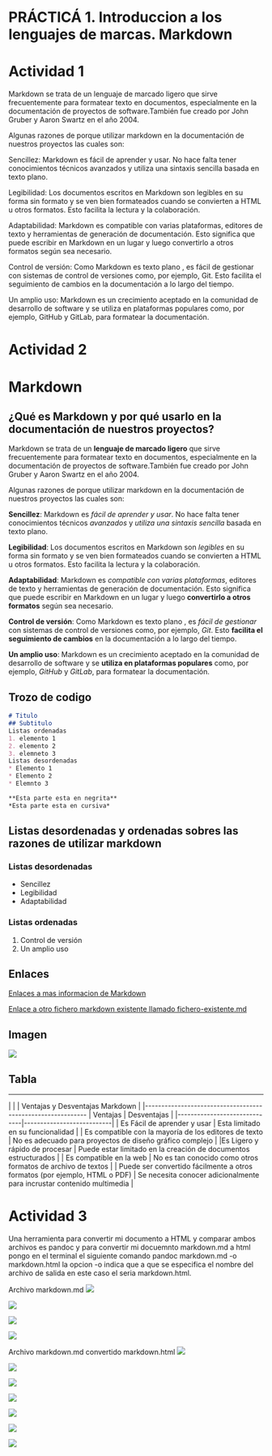 # PRÁCTICÁ 1. Introduccion a los lenguajes de marcas. Markdown

# Actividad 1
Markdown se trata de un  lenguaje de marcado ligero que sirve frecuentemente para formatear texto en documentos, 
especialmente en la documentación de proyectos de software.También fue creado por John Gruber y 
Aaron Swartz en el año 2004.

Algunas razones de  porque utilizar markdown en la documentación de nuestros proyectos las cuales son:

Sencillez: Markdown es fácil de aprender y usar. No hace falta tener conocimientos técnicos avanzados y utiliza una sintaxis sencilla basada en texto plano.

Legibilidad: Los documentos escritos en Markdown son legibles en su forma sin formato y se ven bien formateados cuando se convierten a HTML u otros formatos. Esto facilita la lectura y la colaboración.

Adaptabilidad: Markdown es compatible con varias plataformas, editores de texto y herramientas de generación de documentación. Esto significa que puede escribir en Markdown en un lugar y luego convertirlo a otros formatos según sea necesario.

Control de versión: Como Markdown es texto plano , es fácil de gestionar con sistemas de control de versiones como, por ejemplo, Git. Esto facilita el seguimiento de cambios en la documentación a lo largo del tiempo.

Un amplio uso: Markdown es un crecimiento aceptado en la comunidad de desarrollo de software y se utiliza en plataformas populares como, por ejemplo, GitHub y GitLab, para formatear la documentación.


# Actividad 2
# Markdown
## ¿Qué es Markdown y por qué usarlo en la documentación de nuestros proyectos?

Markdown se trata de un  **lenguaje de marcado ligero** que sirve frecuentemente para formatear texto en documentos, 
especialmente en la documentación de proyectos de software.También fue creado por John Gruber y 
Aaron Swartz en el año 2004.

Algunas razones de  porque utilizar markdown en la documentación de nuestros proyectos las cuales son:

**Sencillez**: Markdown es *fácil de aprender y usar*. No hace falta tener conocimientos técnicos *avanzados* y *utiliza una sintaxis sencilla* basada en texto plano.

**Legibilidad**: Los documentos escritos en Markdown son *legibles* en su forma sin formato y se ven bien formateados cuando se convierten a HTML u otros formatos. Esto facilita la lectura y la colaboración.

**Adaptabilidad**: Markdown es *compatible con varias plataformas*, editores de texto y herramientas de generación de documentación. Esto significa que puede escribir en Markdown en un lugar y luego **convertirlo a otros formatos** según sea necesario.

**Control de versión**: Como Markdown es texto plano , es *fácil de gestionar* con sistemas de control de versiones como, por ejemplo, *Git*. Esto **facilita el seguimiento de cambios** en la documentación a lo largo del tiempo.

**Un amplio uso**: Markdown es un crecimiento aceptado en la comunidad de desarrollo de software y se **utiliza en plataformas populares** como, por ejemplo, *GitHub* y *GitLab*, para formatear la documentación.

## Trozo de codigo

```markdown
# Titulo
## Subtitulo
Listas ordenadas
1. elemento 1
2. elemento 2
3. elemneto 3
Listas desordenadas
* Elemento 1
* Elemento 2
* Elemnto 3

**Esta parte esta en negrita**
*Esta parte esta en cursiva*
```



## Listas desordenadas y ordenadas sobres las razones de utilizar markdown

### Listas desordenadas

- Sencillez
- Legibilidad
- Adaptabilidad

### Listas ordenadas

1. Control de versión
2. Un amplio uso

## Enlaces
[Enlaces a mas informacion de Markdown](https://qabiria.com/es/recursos/blog/que-es-markdown-y-como-utilizarlo)

[Enlace a otro fichero markdown existente llamado fichero-existente.md](https://github.com/asecval543/Tarea-Markdown/blob/main/fichero-existente.md)

## Imagen
![](./imagenes/imagen.png)


## Tabla
------------------------------------------------------------
|                                                          |
|                Ventajas y Desventajas Markdown           |
|------------------------------------------------------------
| Ventajas                       | Desventajas             |
|------------------------------|---------------------------|
| Es Fácil de aprender y usar     | Esta  limitado en su funcionalidad |
| Es compatible con la mayoría de los editores de texto | No es adecuado para proyectos de diseño gráfico complejo |
|Es  Ligero y rápido de procesar  | Puede estar limitado en la creación de documentos estructurados |
| Es compatible en la web | No es tan conocido como otros formatos de archivo de textos |
| Puede ser convertido fácilmente a otros formatos (por ejemplo, HTML o PDF) | Se necesita conocer adicionalmente  para incrustar contenido multimedia |



# Actividad 3

 Una herramienta para convertir mi  documento a HTML y comparar ambos archivos es pandoc y para  convertir  mi docuemnto markdown.md a html  pongo  en el terminal el siguiente comando pandoc markdown.md -o markdown.html   la opcion -o indica que a que se especifica el nombre del archivo de salida en este caso el seria markdown.html.

 Archivo markdown.md
![](./imagenes/actividad_1.png)

![](./imagenes/actividad_2.png)

![](./imagenes/continuacion_actividad_2.png)

![](./imagenes/actividad_3.png)

Archivo markdown.md convertido markdown.html
![](./imagenes/markdown_a_html_1.png)

![](./imagenes/markdown_a_html_2.png)

![](./imagenes/markdown_a_html_2.2.png)

![](./imagenes/markdown_a_html_3.png)

![](./imagenes/markdown_a_html_3.2.png)

![](./imagenes/markdown_a_html_3.3.png)

![](./imagenes/markdown_a_html_4.png)
